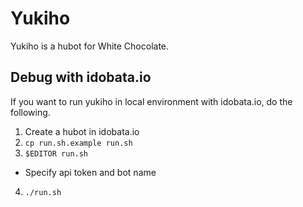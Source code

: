 # Yukiho

Yukiho is a hubot for White Chocolate.

## Debug with idobata.io

If you want to run yukiho in local environment with idobata.io, do the following.

1. Create a hubot in idobata.io
2. `cp run.sh.example run.sh`
3. `$EDITOR run.sh`
  - Specify api token and bot name
4. `./run.sh`
